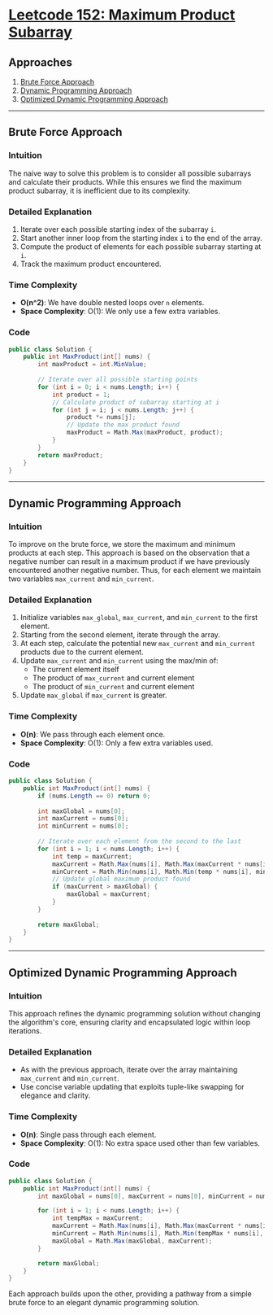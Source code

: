 # [Leetcode 152: Maximum Product Subarray](https://leetcode.com/problems/maximum-product-subarray/)

## Approaches
1. [Brute Force Approach](#brute-force-approach)
2. [Dynamic Programming Approach](#dynamic-programming-approach)
3. [Optimized Dynamic Programming Approach](#optimized-dynamic-programming-approach)

---

## Brute Force Approach

### Intuition
The naive way to solve this problem is to consider all possible subarrays and calculate their products. While this ensures we find the maximum product subarray, it is inefficient due to its complexity.

### Detailed Explanation
1. Iterate over each possible starting index of the subarray `i`.
2. Start another inner loop from the starting index `i` to the end of the array.
3. Compute the product of elements for each possible subarray starting at `i`.
4. Track the maximum product encountered.

### Time Complexity
- **O(n^2)**: We have double nested loops over `n` elements.
- **Space Complexity**: O(1): We only use a few extra variables.

### Code
```csharp
public class Solution {
    public int MaxProduct(int[] nums) {
        int maxProduct = int.MinValue;
        
        // Iterate over all possible starting points
        for (int i = 0; i < nums.Length; i++) {
            int product = 1;
            // Calculate product of subarray starting at i
            for (int j = i; j < nums.Length; j++) {
                product *= nums[j];
                // Update the max product found
                maxProduct = Math.Max(maxProduct, product);
            }
        }
        return maxProduct;
    }
}
```

---

## Dynamic Programming Approach

### Intuition
To improve on the brute force, we store the maximum and minimum products at each step. This approach is based on the observation that a negative number can result in a maximum product if we have previously encountered another negative number. Thus, for each element we maintain two variables `max_current` and `min_current`.

### Detailed Explanation
1. Initialize variables `max_global`, `max_current`, and `min_current` to the first element.
2. Starting from the second element, iterate through the array.
3. At each step, calculate the potential new `max_current` and `min_current` products due to the current element.
4. Update `max_current` and `min_current` using the max/min of:
   - The current element itself
   - The product of `max_current` and current element
   - The product of `min_current` and current element
5. Update `max_global` if `max_current` is greater.

### Time Complexity
- **O(n)**: We pass through each element once.
- **Space Complexity**: O(1): Only a few extra variables used.

### Code
```csharp
public class Solution {
    public int MaxProduct(int[] nums) {
        if (nums.Length == 0) return 0;
        
        int maxGlobal = nums[0];
        int maxCurrent = nums[0];
        int minCurrent = nums[0];
        
        // Iterate over each element from the second to the last
        for (int i = 1; i < nums.Length; i++) {
            int temp = maxCurrent;
            maxCurrent = Math.Max(nums[i], Math.Max(maxCurrent * nums[i], minCurrent * nums[i]));
            minCurrent = Math.Min(nums[i], Math.Min(temp * nums[i], minCurrent * nums[i]));
            // Update global maximum product found
            if (maxCurrent > maxGlobal) {
                maxGlobal = maxCurrent;
            }
        }
        
        return maxGlobal;
    }
}
```

---

## Optimized Dynamic Programming Approach

### Intuition
This approach refines the dynamic programming solution without changing the algorithm's core, ensuring clarity and encapsulated logic within loop iterations.

### Detailed Explanation
- As with the previous approach, iterate over the array maintaining `max_current` and `min_current`.
- Use concise variable updating that exploits tuple-like swapping for elegance and clarity.

### Time Complexity
- **O(n)**: Single pass through each element.
- **Space Complexity**: O(1): No extra space used other than few variables.

### Code
```csharp
public class Solution {
    public int MaxProduct(int[] nums) {
        int maxGlobal = nums[0], maxCurrent = nums[0], minCurrent = nums[0];

        for (int i = 1; i < nums.Length; i++) {
            int tempMax = maxCurrent;
            maxCurrent = Math.Max(nums[i], Math.Max(maxCurrent * nums[i], minCurrent * nums[i]));
            minCurrent = Math.Min(nums[i], Math.Min(tempMax * nums[i], minCurrent * nums[i]));
            maxGlobal = Math.Max(maxGlobal, maxCurrent);
        }

        return maxGlobal;
    }
}
```

Each approach builds upon the other, providing a pathway from a simple brute force to an elegant dynamic programming solution.

